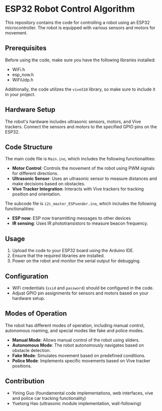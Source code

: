 # ESP32 Robot Control Algorithm

This repository contains the code for controlling a robot using an ESP32 microcontroller. The robot is equipped with various sensors and motors for movement.

## Prerequisites

Before using the code, make sure you have the following libraries installed:

- WiFi.h
- esp_now.h
- WiFiUdp.h

Additionally, the code utilizes the `vive510` library, so make sure to include it in your project.

## Hardware Setup

The robot's hardware includes ultrasonic sensors, motors, and Vive trackers. Connect the sensors and motors to the specified GPIO pins on the ESP32.

## Code Structure

The main code file is `Main.ino`, which includes the following functionalities:

- **Motor Control**: Controls the movement of the robot using PWM signals for different directions.
- **Ultrasonic Sensor**: Uses an ultrasonic sensor to measure distances and make decisions based on obstacles.
- **Vive Tracker Integration**: Interacts with Vive trackers for tracking position and orientation.

The subcode file is `i2c_master_ESPsender.ino`, which includes the following functionalities:
- **ESP now**: ESP now transmitting messages to other devices
- **IR sensing**: Uses IR phototransistors to measure beacon frequency.

## Usage

1. Upload the code to your ESP32 board using the Arduino IDE.
2. Ensure that the required libraries are installed.
3. Power on the robot and monitor the serial output for debugging.

## Configuration

- WiFi credentials (`ssid` and `password`) should be configured in the code.
- Adjust GPIO pin assignments for sensors and motors based on your hardware setup.

## Modes of Operation

The robot has different modes of operation, including manual control, autonomous roaming, and special modes like fake and police modes.

- **Manual Mode**: Allows manual control of the robot using sliders.
- **Autonomous Mode**: The robot autonomously navigates based on obstacle detection.
- **Fake Mode**: Simulates movement based on predefined conditions.
- **Police Mode**: Implements specific movements based on Vive tracker positions.

## Contribution

- Yining Guo (foundamental code implementations, web interfaces, vive and police car tracking functionality)
- Yuetong Hao (ultrasonic module implementation, wall-following)

